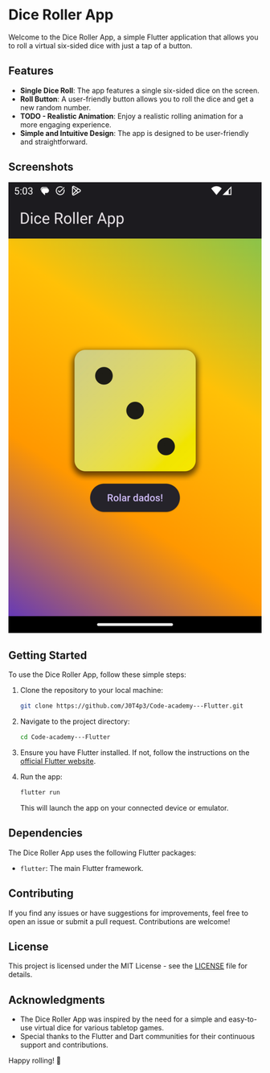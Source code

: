 # Dice Roller App

Welcome to the Dice Roller App, a simple Flutter application that allows you to roll a virtual six-sided dice with just a tap of a button.

## Features

- **Single Dice Roll**: The app features a single six-sided dice on the screen.
- **Roll Button**: A user-friendly button allows you to roll the dice and get a new random number.
- **TODO - Realistic Animation**: Enjoy a realistic rolling animation for a more engaging experience.
- **Simple and Intuitive Design**: The app is designed to be user-friendly and straightforward.

## Screenshots

![Dice Roller APP](/screenshots/roller%20dice.png)

## Getting Started

To use the Dice Roller App, follow these simple steps:

1. Clone the repository to your local machine:

   ```bash
   git clone https://github.com/J0T4p3/Code-academy---Flutter.git
   ```
2. Navigate to the project directory:

   ```bash
   cd Code-academy---Flutter
   ```
3. Ensure you have Flutter installed. If not, follow the instructions on the [official Flutter website](https://flutter.dev/docs/get-started/install).
4. Run the app:

   ```bash
   flutter run
   ```

   This will launch the app on your connected device or emulator.

## Dependencies

The Dice Roller App uses the following Flutter packages:

- `flutter`: The main Flutter framework.

## Contributing

If you find any issues or have suggestions for improvements, feel free to open an issue or submit a pull request. Contributions are welcome!

## License

This project is licensed under the MIT License - see the [LICENSE](LICENSE) file for details.

## Acknowledgments

- The Dice Roller App was inspired by the need for a simple and easy-to-use virtual dice for various tabletop games.
- Special thanks to the Flutter and Dart communities for their continuous support and contributions.

Happy rolling! 🎲

